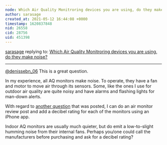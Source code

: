 ```yaml
---
node: Which Air Quality Monitroring devices you are using, do they make noise?
author: sarasage
created_at: 2021-05-12 16:44:08 +0000
timestamp: 1620837848
nid: 26558
cid: 28756
uid: 451398
---
```




[sarasage](../profile/sarasage) replying to: [Which Air Quality Monitroring devices you are using, do they make noise?](../notes/denissebn_06/05-11-2021/which-air-quality-monitroring-devices-you-are-using-do-they-make-noise)

----
[@denissebn_06](/profile/denissebn_06) This is a great question. 

In my experience, all AQ monitors make noise. To operate, they have a fan and motor to move air through its sensors. Some, like the ones I use for outdoor air quality are quite noisy and have alarms and flashing lights for man-down alerts.

With regard to [another question](https://publiclab.org/questions/denissebn_06/05-11-2021/how-difficult-is-to-figure-out-how-to-use-air-quality-monitoring-devices) that was posted, I can do an air monitor review post and add a decibel rating for each of the monitors using an iPhone app. 

Indoor AQ monitors are usually much quieter, but do emit a low-to-slight humming noise from their internal fans. Perhaps you/one could call the manufacturers before purchasing and ask for a decibel rating? 